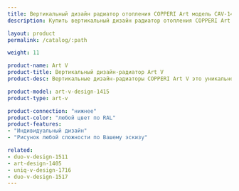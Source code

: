 ```yaml
---
title: Вертикальный дизайн радиатор отопления COPPERI Art модель CAV-1415
description: Купить вертикальный дизайн радиатор отопления COPPERI Art модель CAV-1415 по цене производителя в Москве.

layout: product
permalink: /catalog/:path

weight: 11

product-name: Art V
product-title: Вертикальный дизайн-радиатор Art V
product-desc: Вертикальные дизайн-радиаторы COPPERI Art V это уникальное сочетание выдающихся технических характеристик и потрясающего эстетического оформления.

product-model: art-v-design-1415
product-type: art-v

product-connection: "нижнее"
product-color: "любой цвет по RAL"
product-features:
- "Индивидуальный дизайн"
- "Рисунок любой сложности по Вашему эскизу"

related:
- duo-v-design-1511
- art-design-1405
- uniq-v-design-1716
- duo-v-design-1517
---
```

